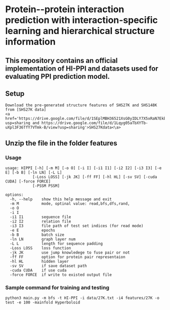 # Protein--protein interaction prediction with interaction-specific learning and hierarchical structure information
This repository contains an official implementation of HI-PPI and datasets used for evaluating PPI prediction model.
----
## Setup
```
Download the pre-generated structure features of SHS27K and SHS148K from [SHS27K data]
<a href='https://drive.google.com/file/d/1SEplMBH36521XsG0yIDLY7X5xRaN7Ekb/view?usp=sharing and https://drive.google.com/file/d/1Lqyg05aTbXYTb-uXpl3F36TfY7VTmk-B/view?usp=sharing'>SHS27Kdata<\a>
```
Unzip the file in the folder features
----
### Usage

```
usage: HIPPI [-h] [-m M] [-o O] [-i I] [-i1 I1] [-i2 I2] [-i3 I3] [-e E] [-b B] [-ln LN] [-L L]
            [-Loss LOSS] [-jk JK] [-ff FF] [-hl HL] [-sv SV] [-cuda CUDA] [-force FORCE]
            [-PSSM PSSM]

options:
  -h, --help    show this help message and exit
  -m M          mode, optinal value: read,bfs,dfs,rand,
  -o O
  -i I
  -i1 I1        sequence file
  -i2 I2        relation file
  -i3 I3        file path of test set indices (for read mode)
  -e E          epochs
  -b B          batch size
  -ln LN        graph layer num
  -L L          length for sequence padding
  -Loss LOSS    loss function
  -jk JK        use jump knowledege to fuse pair or not
  -ff FF        option for protein pair representaion
  -hl HL        hidden layer
  -sv SV        if save dataset path
  -cuda CUDA    if use cuda
  -force FORCE  if write to existed output file
```
### Sample command for training and testing
```
python3 main.py -m bfs -t HI-PPI -i data/27K.txt -i4 features/27K -o test -e 100 -mainfold Hyperboloid
```


